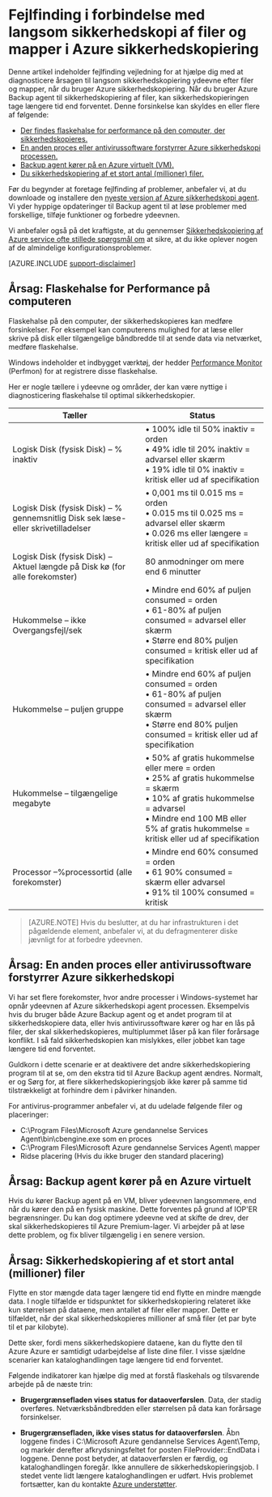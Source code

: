 <properties
   pageTitle="Fejlfinding i forbindelse med langsom sikkerhedskopi af filer og mapper i Azure sikkerhedskopiering | Microsoft Azure"
   description="Fejlfinding i forbindelse med vejleder for at hjælpe dig med at diagnosticere årsagen til problemer med ydeevnen Azure sikkerhedskopi"
   services="backup"
   documentationCenter=""
   authors="genlin"
   manager="jimpark"
   editor=""/>

<tags
    ms.service="backup"
    ms.workload="storage-backup-recovery"
    ms.tgt_pltfrm="na"
    ms.devlang="na"
    ms.topic="article"
    ms.date="10/13/2016"
    ms.author="genli"/>

# <a name="troubleshoot-slow-backup-of-files-and-folders-in-azure-backup"></a>Fejlfinding i forbindelse med langsom sikkerhedskopi af filer og mapper i Azure sikkerhedskopiering

Denne artikel indeholder fejlfinding vejledning for at hjælpe dig med at diagnosticere årsagen til langsom sikkerhedskopiering ydeevne efter filer og mapper, når du bruger Azure sikkerhedskopiering. Når du bruger Azure Backup agent til sikkerhedskopiering af filer, kan sikkerhedskopieringen tage længere tid end forventet. Denne forsinkelse kan skyldes en eller flere af følgende:

-   [Der findes flaskehalse for performance på den computer, der sikkerhedskopieres.](#cause1)
-   [En anden proces eller antivirussoftware forstyrrer Azure sikkerhedskopi processen.](#cause2)
-   [Backup agent kører på en Azure virtuelt (VM).](#cause3)  
-   [Du sikkerhedskopiering af et stort antal (millioner) filer.](#cause4)

Før du begynder at foretage fejlfinding af problemer, anbefaler vi, at du downloade og installere den [nyeste version af Azure sikkerhedskopi agent](http://aka.ms/azurebackup_agent). Vi yder hyppige opdateringer til Backup agent til at løse problemer med forskellige, tilføje funktioner og forbedre ydeevnen.

Vi anbefaler også på det kraftigste, at du gennemser [Sikkerhedskopiering af Azure service ofte stillede spørgsmål om](backup-azure-backup-faq.md) at sikre, at du ikke oplever nogen af de almindelige konfigurationsproblemer.

[AZURE.INCLUDE [support-disclaimer](../../includes/support-disclaimer.md)]

<a id="cause1"></a>
## <a name="cause-performance-bottlenecks-on-the-computer"></a>Årsag: Flaskehalse for Performance på computeren

Flaskehalse på den computer, der sikkerhedskopieres kan medføre forsinkelser. For eksempel kan computerens mulighed for at læse eller skrive på disk eller tilgængelige båndbredde til at sende data via netværket, medføre flaskehalse.

Windows indeholder et indbygget værktøj, der hedder [Performance Monitor](https://technet.microsoft.com/magazine/2008.08.pulse.aspx) (Perfmon) for at registrere disse flaskehalse.

Her er nogle tællere i ydeevne og områder, der kan være nyttige i diagnosticering flaskehalse til optimal sikkerhedskopier.

| Tæller  | Status  |
|---|---|
|Logisk Disk (fysisk Disk) – % inaktiv   | • 100% idle til 50% inaktiv = orden</br>• 49% idle til 20% inaktiv = advarsel eller skærm</br>• 19% idle til 0% inaktiv = kritisk eller ud af specifikation|
|  Logisk Disk (fysisk Disk) – % gennemsnitlig Disk sek læse- eller skrivetilladelser |  • 0,001 ms til 0.015 ms = orden</br>• 0.015 ms til 0.025 ms = advarsel eller skærm</br>• 0.026 ms eller længere = kritisk eller ud af specifikation|
|  Logisk Disk (fysisk Disk) – Aktuel længde på Disk kø (for alle forekomster) | 80 anmodninger om mere end 6 minutter |
| Hukommelse – ikke Overgangsfejl/sek|• Mindre end 60% af puljen consumed = orden<br>• 61-80% af puljen consumed = advarsel eller skærm</br>• Større end 80% puljen consumed = kritisk eller ud af specifikation|
| Hukommelse – puljen gruppe |• Mindre end 60% af puljen consumed = orden</br>• 61-80% af puljen consumed = advarsel eller skærm</br>• Større end 80% puljen consumed = kritisk eller ud af specifikation|
| Hukommelse – tilgængelige megabyte| • 50% af gratis hukommelse eller mere = orden</br>• 25% af gratis hukommelse = skærm</br>• 10% af gratis hukommelse = advarsel</br>• Mindre end 100 MB eller 5% af gratis hukommelse = kritisk eller ud af specifikation|
|Processor –\%processortid (alle forekomster)|• Mindre end 60% consumed = orden</br>• 61 90% consumed = skærm eller advarsel</br>• 91% til 100% consumed = kritisk|


> [AZURE.NOTE] Hvis du beslutter, at du har infrastrukturen i det pågældende element, anbefaler vi, at du defragmenterer diske jævnligt for at forbedre ydeevnen.

<a id="cause2"></a>
## <a name="cause-another-process-or-antivirus-software-interfering-with-azure-backup"></a>Årsag: En anden proces eller antivirussoftware forstyrrer Azure sikkerhedskopi

Vi har set flere forekomster, hvor andre processer i Windows-systemet har opnår ydeevnen af Azure sikkerhedskopi agent processen. Eksempelvis hvis du bruger både Azure Backup agent og et andet program til at sikkerhedskopiere data, eller hvis antivirussoftware kører og har en lås på filer, der skal sikkerhedskopieres, multiplummet låser på kan filer forårsage konflikt. I så fald sikkerhedskopien kan mislykkes, eller jobbet kan tage længere tid end forventet.

Guldkorn i dette scenarie er at deaktivere det andre sikkerhedskopiering program til at se, om den ekstra tid til Azure Backup agent ændres. Normalt, er og Sørg for, at flere sikkerhedskopieringsjob ikke kører på samme tid tilstrækkeligt at forhindre dem i påvirker hinanden.

For antivirus-programmer anbefaler vi, at du udelade følgende filer og placeringer:

- C:\Program Files\Microsoft Azure gendannelse Services Agent\bin\cbengine.exe som en proces
- C:\Program Files\Microsoft Azure gendannelse Services Agent\ mapper
- Ridse placering (Hvis du ikke bruger den standard placering)

<a id="cause3"></a>
## <a name="cause-backup-agent-running-on-an-azure-virtual-machine"></a>Årsag: Backup agent kører på en Azure virtuelt

Hvis du kører Backup agent på en VM, bliver ydeevnen langsommere, end når du kører den på en fysisk maskine. Dette forventes på grund af IOP'ER begrænsninger.  Du kan dog optimere ydeevne ved at skifte de drev, der skal sikkerhedskopieres til Azure Premium-lager. Vi arbejder på at løse dette problem, og fix bliver tilgængelig i en senere version.

<a id="cause4"></a>
## <a name="cause-backing-up-a-large-number-millions-of-files"></a>Årsag: Sikkerhedskopiering af et stort antal (millioner) filer

Flytte en stor mængde data tager længere tid end flytte en mindre mængde data. I nogle tilfælde er tidspunktet for sikkerhedskopiering relateret ikke kun størrelsen på dataene, men antallet af filer eller mapper. Dette er tilfældet, når der skal sikkerhedskopieres millioner af små filer (et par byte til et par kilobyte).

Dette sker, fordi mens sikkerhedskopiere dataene, kan du flytte den til Azure Azure er samtidigt udarbejdelse af liste dine filer. I visse sjældne scenarier kan kataloghandlingen tage længere tid end forventet.

Følgende indikatorer kan hjælpe dig med at forstå flaskehals og tilsvarende arbejde på de næste trin:

- **Brugergrænsefladen vises status for dataoverførslen**. Data, der stadig overføres. Netværksbåndbredden eller størrelsen på data kan forårsage forsinkelser.

- **Brugergrænsefladen, ikke vises status for dataoverførslen**. Åbn loggene findes i C:\Microsoft Azure gendannelse Services Agent\Temp, og markér derefter afkrydsningsfeltet for posten FileProvider::EndData i loggene. Denne post betyder, at dataoverførslen er færdig, og kataloghandlingen foregår. Ikke annullere de sikkerhedskopieringsjob. I stedet vente lidt længere kataloghandlingen er udført. Hvis problemet fortsætter, kan du kontakte [Azure understøtter](https://portal.azure.com/#create/Microsoft.Support).
